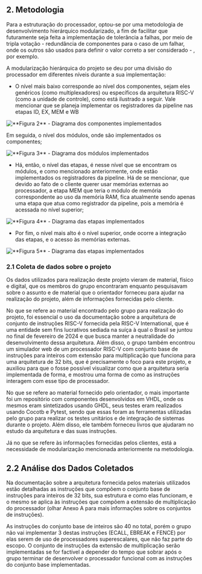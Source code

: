 ## 2. Metodologia

Para a estruturação do processador, optou-se por uma metodologia de
desenvolvimento hierárquico modularizado, a fim de facilitar que futuramente
seja feita a implementação de tolerância a falhas, por meio de tripla votação -
redundância de componentes para o caso de um falhar, onde os outros são usados
para definir o valor correto a ser considerado - , por exemplo.

A modularização hierárquica do projeto se deu por uma divisão do processador em
diferentes níveis durante a sua implementação:

- O nível mais baixo corresponde ao nível dos componentes, sejam eles genéricos
  (como multiplexadores) ou específicos da arquitetura RISC-V (como a unidade de
  controle), como está ilustrado a seguir. Vale mencionar que se planeja
  implementar os registradores da pipeline nas etapas ID, EX, MEM e WB

![](/images/reference/components/nivel_componentes.drawio.svg "**Figura 2** - Diagrama dos componentes implementados")

Em seguida, o nível dos módulos, onde são implementados os componentes; 


![](/images/reference/components/nivel_modulos.drawio.svg "**Figura 3** - Diagrama dos módulos implementados")

- Há, então, o nível das etapas, é nesse nível que se encontram os módulos, e como mencionado anteriormente, onde estão implementados os registradores da pipeline. Há de se mencionar, que devido ao fato de o cliente querer usar memórias externas ao processador, a etapa MEM que teria o módulo de memória correspondente ao uso da memória RAM, fica atualmente sendo apenas uma etapa que atua como registrador da pipeline, pois a memória é acessada no nível superior;

![](/images/reference/components/nivel_etapas.drawio.svg "**Figura 4** - Diagrama das etapas implementados")

- Por fim, o nível mais alto é o nível superior, onde ocorre a integração das etapas, e o acesso às memórias externas.

![](/images/reference/components/nivel_superior.drawio.svg "**Figura 5** - Diagrama das etapas implementados")

### 2.1 Coleta de dados sobre o projeto

Os dados utilizados para realização deste projeto vieram de material, físico e digital, que os membros do grupo encontraram enquanto pesquisavam sobre o assunto e de material que o orientador forneceu para ajudar na realização do projeto, além de informações fornecidas pelo cliente.

No que se refere ao material encontrado pelo grupo para realização do projeto, foi essencial o uso da documentação sobre a arquitetura de conjunto de instruções RISC-V fornecida pela RISC-V International, que é uma entidade sem fins lucrativos sediada na suíça à qual o Brasil se juntou no final de fevereiro de 2024 e que busca manter a neutralidade do desenvolvimento dessa arquitetura. Além disso, o grupo também encontrou um simulador web de um processador RISC-V com conjunto base de instruções para inteiros com extensão para multiplicação que funciona para uma arquitetura de 32 bits, que é precisamente o foco para este projeto, e auxiliou para que o fosse possível visualizar como que a arquitetura  seria implementada de forma, e mostrou uma forma de como as instruções interagem com esse tipo de processador.

No que se refere ao material fornecido pelo orientador, o mais importante foi um repositório com componentes desenvolvidos em VHDL, onde os mesmos eram sintetizados usando GHDL, seus testes eram realizados usando Cocotb e Pytest, sendo que essas foram as ferramentas utilizadas pelo grupo para realizar os testes unitários e de integração de sistemas durante o projeto. Além disso, ele também forneceu livros que ajudaram no estudo da arquitetura e das suas instruções.

Já no que se refere às informações fornecidas pelos clientes, está a necessidade de modularização mencionada anteriormente na metodologia.

## 2.2 Análise dos Dados Coletados

Na documentação sobre a arquitetura fornecida pelos materiais utilizados estão detalhadas as instruções que compõem o conjunto base de instruções para inteiros de 32 bits, sua estrutura e como elas funcionam, e o mesmo se aplica às instruções que compõem a extensão de multiplicação do processador (olhar Anexo A para mais informações sobre os conjuntos de instruções).

As instruções do conjunto base de inteiros são 40 no total, porém o grupo não vai implementar 3 destas instruções (ECALL, EBREAK e FENCE) por elas serem de uso de processadores superescalares, que não faz parte do escopo. O conjunto de instruções da extensão de multiplicação serão implementadas se for factível a depender do tempo que sobrar após o grupo terminar de desenvolver o processador funcional com as instruções do conjunto base implementadas.


